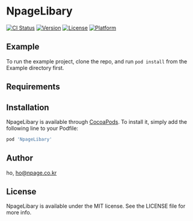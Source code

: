 # NpageLibary

[![CI Status](https://img.shields.io/travis/ho/NpageLibary.svg?style=flat)](https://travis-ci.org/ho/NpageLibary)
[![Version](https://img.shields.io/cocoapods/v/NpageLibary.svg?style=flat)](https://cocoapods.org/pods/NpageLibary)
[![License](https://img.shields.io/cocoapods/l/NpageLibary.svg?style=flat)](https://cocoapods.org/pods/NpageLibary)
[![Platform](https://img.shields.io/cocoapods/p/NpageLibary.svg?style=flat)](https://cocoapods.org/pods/NpageLibary)

## Example

To run the example project, clone the repo, and run `pod install` from the Example directory first.

## Requirements

## Installation

NpageLibary is available through [CocoaPods](https://cocoapods.org). To install
it, simply add the following line to your Podfile:

```ruby
pod 'NpageLibary'
```

## Author

ho, ho@npage.co.kr

## License

NpageLibary is available under the MIT license. See the LICENSE file for more info.
